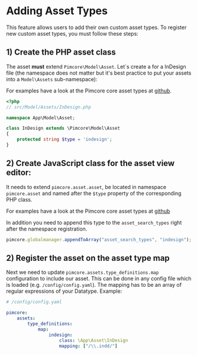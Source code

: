 # Adding Asset Types

This feature allows users to add their own custom asset types.
To register new custom asset types, you must follow these steps:


## 1) Create the PHP asset class

The asset **must** extend `Pimcore\Model\Asset`. Let´s create a for a InDesign file (the namespace does not matter
but it's best practice to put your assets into a `Model\Assets` sub-namespace):

For examples have a look at the Pimcore core asset types at
[github](https://github.com/pimcore/pimcore/tree/11.x/models/Asset).

```php
<?php
// src/Model/Assets/InDesign.php

namespace App\Model\Asset;

class InDesign extends \Pimcore\Model\Asset
{
    protected string $type = 'indesign';
}
```

## 2) Create JavaScript class for the asset view editor:

It needs to extend `pimcore.asset.asset`, be located in namespace `pimcore.asset` and named after the
`$type` property of the corresponding PHP class.

For examples have a look at the Pimcore core asset types at
[github](https://github.com/pimcore/pimcore/tree/11.x/bundles/AdminBundle/public/js/pimcore/asset)

In addition you need to append this type to the `asset_search_types` right after the namespace registration.

```javascript
pimcore.globalmanager.appendToArray("asset_search_types", "indesign");
```

## 2) Register the asset on the asset type map

Next we need to update `pimcore.assets.type_definitions.map` configuration to include our asset. This can be done in any config
file which is loaded (e.g. `/config/config.yaml`). The mapping has to be an array of regular expressions of your Datatype. Example:

```yaml
# /config/config.yaml

pimcore:
    assets:
        type_definitions:
            map:
                indesign:
                    class: \App\Asset\InDesign
                    mapping: ["/\\.indd/"]
```
